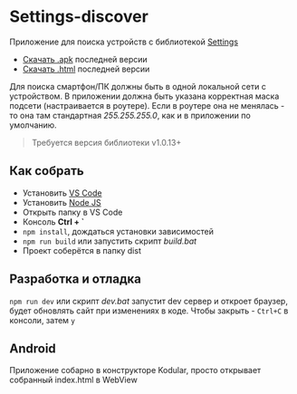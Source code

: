 # Settings-discover
Приложение для поиска устройств с библиотекой [Settings](https://github.com/GyverLibs/Settings)
- [Скачать .apk](https://github.com/GyverLibs/Settings-discover/releases/latest/download/Settings.apk
) последней версии
- [Скачать .html](https://github.com/GyverLibs/Settings-discover/releases/latest/download/index.html) последней версии

Для поиска смартфон/ПК должны быть в одной локальной сети с устройством. В приложении должна быть указана корректная маска подсети (настраивается в роутере). Если в роутере она не менялась - то она там стандартная *255.255.255.0*, как и в приложении по умолчанию.

> Требуется версия библиотеки v1.0.13+

## Как собрать
- Установить [VS Code](https://code.visualstudio.com/download)
- Установить [Node JS](https://nodejs.org/en/download/prebuilt-installer)
- Открыть папку в VS Code
- Консоль **Ctrl + `**
- `npm install`, дождаться установки зависимостей
- `npm run build` или запустить скрипт *build.bat*
- Проект соберётся в папку dist

## Разработка и отладка
`npm run dev` или скрипт *dev.bat* запустит dev сервер и откроет браузер, будет обновлять сайт при изменениях в коде. Чтобы закрыть - `Ctrl+C` в консоли, затем `y`

## Android
Приложение собарно в конструкторе Kodular, просто открывает собранный index.html в WebView